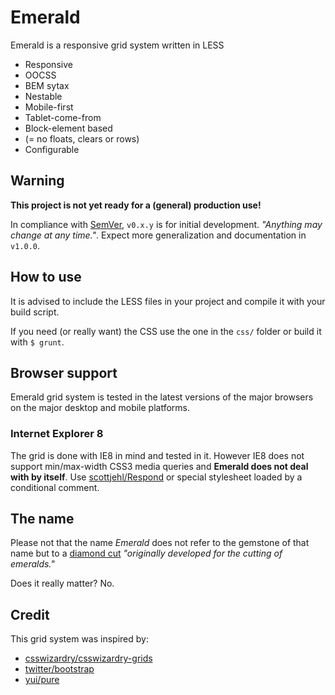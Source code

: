 # Emerald

Emerald is a responsive grid system written in LESS

* Responsive
* OOCSS
* BEM sytax
* Nestable
* Mobile-first
* Tablet-come-from
* Block-element based
* (= no floats, clears or rows)
* Configurable

## Warning
**This project is not yet ready for a (general) production use!**

In compliance with [SemVer](http://semver.org/), `v0.x.y` is for initial development. *"Anything may change at any time."*.
Expect more generalization and documentation in `v1.0.0`.

## How to use
It is advised to include the LESS files in your project and compile it with your build script.

If you need (or really want) the CSS use the one in the `css/` folder or build it with `$ grunt`.

## Browser support

Emerald grid system is tested in the latest versions of the major browsers on the major desktop and mobile platforms.

### Internet Explorer 8
The grid is done with IE8 in mind and tested in it. However IE8 does not support min/max-width CSS3 media queries and **Emerald does not deal with by itself**. Use [scottjehl/Respond](http://github.com/scottjehl/Respond) or special stylesheet loaded by a conditional comment.

## The name
Please not that the name *Emerald* does not refer to the gemstone of that name but to a [diamond cut](http://www.lumeradiamonds.com/diamond-education/emerald-cut-diamond) *"originally developed for the cutting of emeralds."*

Does it really matter? No.

## Credit

This grid system was inspired by:

* [csswizardry/csswizardry-grids](http://github.com/csswizardry/csswizardry-grids)
* [twitter/bootstrap](http://github.com/twitter/bootstrap)
* [yui/pure](http://github.com/yui/pure)
